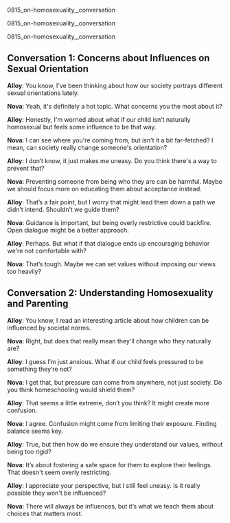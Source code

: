 
0815_on-homosexuality,_conversation


0815_on-homosexuality,_conversation


0815_on-homosexuality,_conversation


## Conversation 1: Concerns about Influences on Sexual Orientation

**Alloy**: You know, I've been thinking about how our society portrays different sexual orientations lately.

**Nova**: Yeah, it's definitely a hot topic. What concerns you the most about it?

**Alloy**: Honestly, I'm worried about what if our child isn’t naturally homosexual but feels some influence to be that way.

**Nova**: I can see where you're coming from, but isn't it a bit far-fetched? I mean, can society really change someone's orientation?

**Alloy**: I don’t know, it just makes me uneasy. Do you think there's a way to prevent that?

**Nova**: Preventing someone from being who they are can be harmful. Maybe we should focus more on educating them about acceptance instead.

**Alloy**: That’s a fair point, but I worry that might lead them down a path we didn’t intend. Shouldn’t we guide them?

**Nova**: Guidance is important, but being overly restrictive could backfire. Open dialogue might be a better approach.

**Alloy**: Perhaps. But what if that dialogue ends up encouraging behavior we're not comfortable with?

**Nova**: That’s tough. Maybe we can set values without imposing our views too heavily?

## Conversation 2: Understanding Homosexuality and Parenting

**Alloy**: You know, I read an interesting article about how children can be influenced by societal norms.

**Nova**: Right, but does that really mean they'll change who they naturally are?

**Alloy**: I guess I’m just anxious. What if our child feels pressured to be something they’re not?

**Nova**: I get that, but pressure can come from anywhere, not just society. Do you think homeschooling would shield them?

**Alloy**: That seems a little extreme, don’t you think? It might create more confusion.

**Nova**: I agree. Confusion might come from limiting their exposure. Finding balance seems key.

**Alloy**: True, but then how do we ensure they understand our values, without being too rigid?

**Nova**: It’s about fostering a safe space for them to explore their feelings. That doesn't seem overly restricting.

**Alloy**: I appreciate your perspective, but I still feel uneasy. Is it really possible they won't be influenced?

**Nova**: There will always be influences, but it’s what we teach them about choices that matters most.
